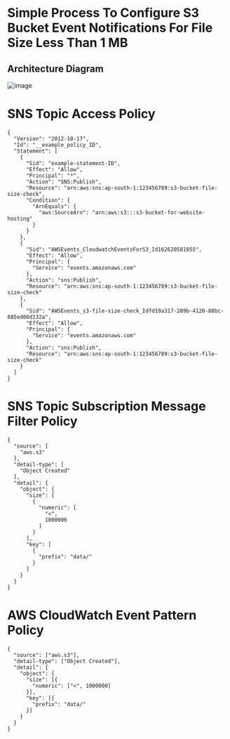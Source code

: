 # Simple Process To Configure S3 Bucket Event Notifications For File Size Less Than 1 MB

## Architecture Diagram
![image](https://github.com/namdev-rathod/aws-s3-event-notifications/assets/140707502/63b61c22-f044-4932-b263-abfd6fc53856)


# SNS Topic Access Policy 

```
{
  "Version": "2012-10-17",
  "Id": "__example_policy_ID",
  "Statement": [
    {
      "Sid": "example-statement-ID",
      "Effect": "Allow",
      "Principal": "*",
      "Action": "SNS:Publish",
      "Resource": "arn:aws:sns:ap-south-1:123456789:s3-bucket-file-size-check",
      "Condition": {
        "ArnEquals": {
          "aws:SourceArn": "arn:aws:s3:::s3-bucket-for-website-hosting"
        }
      }
    },
    {
      "Sid": "AWSEvents_CloudwatchEventsForS3_Id162620581855",
      "Effect": "Allow",
      "Principal": {
        "Service": "events.amazonaws.com"
      },
      "Action": "sns:Publish",
      "Resource": "arn:aws:sns:ap-south-1:123456789:s3-bucket-file-size-check"
    },
    {
      "Sid": "AWSEvents_s3-file-size-check_Idfd19a317-289b-4120-88bc-885ed06d132a",
      "Effect": "Allow",
      "Principal": {
        "Service": "events.amazonaws.com"
      },
      "Action": "sns:Publish",
      "Resource": "arn:aws:sns:ap-south-1:123456789:s3-bucket-file-size-check"
    }
  ]
}
```

# SNS Topic Subscription Message Filter Policy

```
{
  "source": [
    "aws.s3"
  ],
  "detail-type": [
    "Object Created"
  ],
  "detail": {
    "object": {
      "size": [
        {
          "numeric": [
            "<",
            1000000
          ]
        }
      ],
      "key": [
        {
          "prefix": "data/"
        }
      ]
    }
  }
}
```

# AWS CloudWatch Event Pattern Policy

```
{
  "source": ["aws.s3"],
  "detail-type": ["Object Created"],
  "detail": {
    "object": {
      "size": [{
        "numeric": ["<", 1000000]
      }],
      "key": [{
        "prefix": "data/"
      }]
    }
  }
}
```


